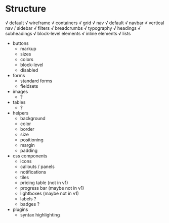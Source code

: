 # Structure

√ default
√ wireframe
    √ containers
    √ grid
√ nav
    √ default
    √ navbar
    √ vertical nav / sidebar
    √ filters
    √ breadcrumbs
√ typography
    √ headings
    √ subheadings
    √ block-level elements
    √ inline elements
    √ lists
* buttons
    * markup
    * sizes
    * colors
    * block-level
    * disabled
* forms
    * standard forms
    * fieldsets
* images
    * ?
* tables
    * ?
* helpers
    * background
    * color
    * border
    * size
    * positioning
    * margin
    * padding
* css components
    * icons
    * callouts / panels
    * notifications
    * tiles
    * pricing table (not in v1)
    * progress bar (maybe not in v1)
    * lightboxes (maybe not in v1)
    * labels ?
    * badges ?
* plugins
    * syntax highlighting
